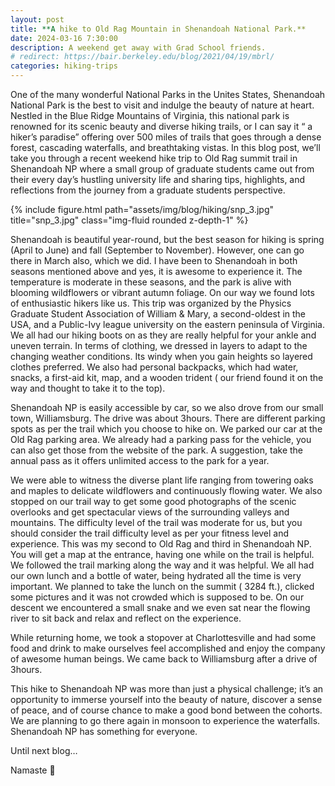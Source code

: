 ```yaml
---
layout: post
title: **A hike to Old Rag Mountain in Shenandoah National Park.**
date: 2024-03-16 7:30:00
description: A weekend get away with Grad School friends.
# redirect: https://bair.berkeley.edu/blog/2021/04/19/mbrl/
categories: hiking-trips
---
```


One of the many wonderful National Parks in the Unites States, Shenandoah National Park is the best to visit and indulge the beauty of nature at heart. Nestled in the Blue Ridge Mountains of Virginia, this national park is renowned for its scenic beauty and diverse hiking trails, or I can say it “ a hiker’s paradise” offering over 500 miles of trails that goes through a dense forest, cascading waterfalls, and breathtaking vistas. In this blog post, we’ll take you through a recent weekend hike trip to Old Rag summit trail in Shenandoah NP where a small group of graduate students came out from their every day’s hustling university life and sharing tips, highlights, and reflections from the journey from a graduate students perspective.

<div class="row">
    <div class="col-sm mt-3 mt-md-0">
        {% include figure.html path="assets/img/blog/hiking/snp_3.jpg" title="snp_3.jpg" class="img-fluid rounded z-depth-1" %}
    </div>
</div>

Shenandoah is beautiful year-round, but the best season for hiking is spring (April to June) and fall (September to November). However, one can go there in March also, which we did. I have been to Shenandoah in both seasons mentioned above and yes, it is awesome to experience it. The temperature is moderate in these seasons, and the park is alive with blooming wildflowers or vibrant autumn foliage. On our way we found lots of enthusiastic hikers like us. This trip was organized by the Physics Graduate Student Association of William & Mary, a second-oldest in the USA, and a Public-Ivy league university on the eastern peninsula of Virginia.
We all had our hiking boots on as they are really helpful for your ankle and uneven terrain. In terms of clothing, we dressed in layers to adapt to the changing weather conditions. Its windy when you gain heights so layered clothes preferred. We also had personal backpacks, which had water, snacks, a first-aid kit, map, and a wooden trident ( our friend found it on the way and thought to take it to the top).

Shenandoah NP  is easily accessible by car, so we also drove from our small town, Williamsburg. The drive was about 3hours. There are different parking spots as per the trail which you choose to hike on. We parked our car at the Old Rag parking area. We already had a parking pass for the vehicle, you can also get those from the website of the park. A suggestion, take the annual pass as it offers unlimited access to the park for a year. 

We were able to witness the diverse plant life ranging from towering oaks and maples to delicate wildflowers and continuously flowing water. We also stopped on our trail way to get some good photographs of the scenic overlooks and get spectacular views of the surrounding valleys and mountains. The difficulty level of the trail was moderate for us, but you should consider the trail difficulty level as per your fitness level and experience. This was my second to Old Rag and third in Shenandoah NP. You will get a map at the entrance, having one while on the trail is helpful. We followed the trail marking along the way and it was helpful. We all had our own lunch and a bottle of water, being hydrated all the time is very important. We planned to take the lunch on the summit ( 3284 ft.), clicked some pictures and it was not crowded which is supposed to be. On our descent we encountered a small snake and we even sat near the flowing river to sit back and relax and reflect on the experience. 

While returning home, we took a stopover at Charlottesville and had some food and drink to make ourselves feel accomplished and enjoy the company of awesome human beings. We came back to Williamsburg after a drive of 3hours.

This hike to Shenandoah NP was more than just a physical challenge; it’s an opportunity to immerse yourself into the beauty of nature, discover a sense of peace, and of course chance to make a good bond between the cohorts. We are planning to go there again in monsoon to experience the waterfalls. Shenandoah NP has something for everyone.

Until next blog… 

Namaste 🙏
